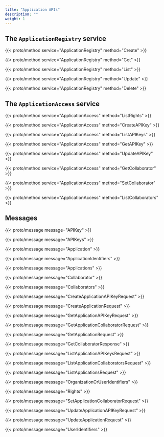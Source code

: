 ```yaml
---
title: "Application APIs"
description: ""
weight: 1
---
```


## The `ApplicationRegistry` service

{{< proto/method service="ApplicationRegistry" method="Create" >}}

{{< proto/method service="ApplicationRegistry" method="Get" >}}

{{< proto/method service="ApplicationRegistry" method="List" >}}

{{< proto/method service="ApplicationRegistry" method="Update" >}}

{{< proto/method service="ApplicationRegistry" method="Delete" >}}

## The `ApplicationAccess` service

{{< proto/method service="ApplicationAccess" method="ListRights" >}}

{{< proto/method service="ApplicationAccess" method="CreateAPIKey" >}}

{{< proto/method service="ApplicationAccess" method="ListAPIKeys" >}}

{{< proto/method service="ApplicationAccess" method="GetAPIKey" >}}

{{< proto/method service="ApplicationAccess" method="UpdateAPIKey" >}}

{{< proto/method service="ApplicationAccess" method="GetCollaborator" >}}

{{< proto/method service="ApplicationAccess" method="SetCollaborator" >}}

{{< proto/method service="ApplicationAccess" method="ListCollaborators" >}}

## Messages

{{< proto/message message="APIKey" >}}

{{< proto/message message="APIKeys" >}}

{{< proto/message message="Application" >}}

{{< proto/message message="ApplicationIdentifiers" >}}

{{< proto/message message="Applications" >}}

{{< proto/message message="Collaborator" >}}

{{< proto/message message="Collaborators" >}}

{{< proto/message message="CreateApplicationAPIKeyRequest" >}}

{{< proto/message message="CreateApplicationRequest" >}}

{{< proto/message message="GetApplicationAPIKeyRequest" >}}

{{< proto/message message="GetApplicationCollaboratorRequest" >}}

{{< proto/message message="GetApplicationRequest" >}}

{{< proto/message message="GetCollaboratorResponse" >}}

{{< proto/message message="ListApplicationAPIKeysRequest" >}}

{{< proto/message message="ListApplicationCollaboratorsRequest" >}}

{{< proto/message message="ListApplicationsRequest" >}}

{{< proto/message message="OrganizationOrUserIdentifiers" >}}

{{< proto/message message="Rights" >}}

{{< proto/message message="SetApplicationCollaboratorRequest" >}}

{{< proto/message message="UpdateApplicationAPIKeyRequest" >}}

{{< proto/message message="UpdateApplicationRequest" >}}

{{< proto/message message="UserIdentifiers" >}}
